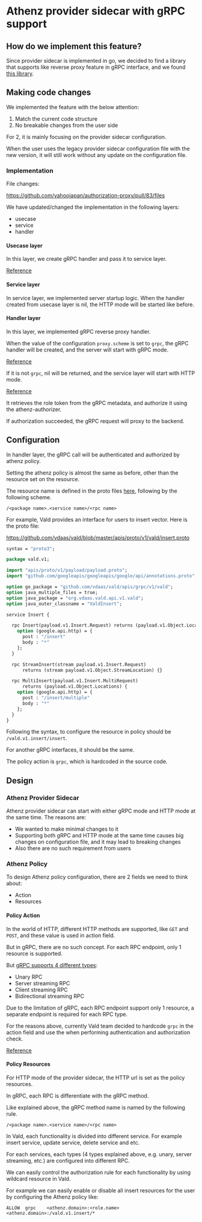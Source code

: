 # Athenz provider sidecar with gRPC support

## How do we implement this feature?

Since provider sidecar is implemented in go, we decided to find a library that supports like reverse proxy feature in gRPC interface, and we found [this library](https://github.com/mwitkow/grpc-proxy).

## Making code changes

We implemented the feature with the below attention:

1. Match the current code structure
2. No breakable changes from the user side

For 2, it is mainly focusing on the provider sidecar configuration.

When the user uses the legacy provider sidecar configuration file with the new version, it will still work without any update on the configuration file.

### Implementation

File changes:

https://github.com/yahoojapan/authorization-proxy/pull/83/files

We have updated/changed the implementation in the following layers:

- usecase
- service
- handler

#### Usecase layer

In this layer, we create gRPC handler and pass it to service layer.

[Reference](https://github.com/yahoojapan/authorization-proxy/blob/1e14186eb1dd959e246a18be98c92d40a677a56e/usecase/authz_proxyd.go#L71-L84)

#### Service layer

In service layer, we implemented server startup logic. When the handler created from usecase layer is nil, the HTTP mode will be started like before.

#### Handler layer

In this layer, we implemented gRPC reverse proxy handler.

When the value of the configuration `proxy.scheme` is set to `grpc`, the gRPC handler will be created, and the server will start with gRPC mode.

[Reference](https://github.com/yahoojapan/authorization-proxy/blob/1e14186eb1dd959e246a18be98c92d40a677a56e/config/config.go#L133)

If it is not `grpc`, nil will be returned, and the service layer will start with HTTP mode.

[Reference](https://github.com/yahoojapan/authorization-proxy/blob/1e14186eb1dd959e246a18be98c92d40a677a56e/handler/grpc.go)

It retrieves the role token from the gRPC metadata, and authorize it using the athenz-authorizer.

If authorization succeeded, the gRPC request will proxy to the backend.

## Configuration

In handler layer, the gRPC call will be authenticated and authorized by athenz policy.

Setting the athenz policy is almost the same as before, other than the resource set on the resource.

The resource name is defined in the proto files [here](https://github.com/vdaas/vald/tree/master/apis/proto/v1/vald), following by the following scheme.

`/<package name>.<service name>/<rpc name>`

For example, Vald provides an interface for users to insert vector. Here is the proto file:

https://github.com/vdaas/vald/blob/master/apis/proto/v1/vald/insert.proto

```proto
syntax = "proto3";

package vald.v1;

import "apis/proto/v1/payload/payload.proto";
import "github.com/googleapis/googleapis/google/api/annotations.proto";

option go_package = "github.com/vdaas/vald/apis/grpc/v1/vald";
option java_multiple_files = true;
option java_package = "org.vdaas.vald.api.v1.vald";
option java_outer_classname = "ValdInsert";

service Insert {

  rpc Insert(payload.v1.Insert.Request) returns (payload.v1.Object.Location) {
    option (google.api.http) = {
      post : "/insert"
      body : "*"
    };
  }

  rpc StreamInsert(stream payload.v1.Insert.Request)
      returns (stream payload.v1.Object.StreamLocation) {}

  rpc MultiInsert(payload.v1.Insert.MultiRequest)
      returns (payload.v1.Object.Locations) {
    option (google.api.http) = {
      post : "/insert/multiple"
      body : "*"
    };
  }
}
```

Following the syntax, to configure the resource in policy should be `/vald.v1.insert/insert`.

For another gRPC interfaces, it should be the same.

The policy action is `grpc`, which is hardcoded in the source code.

## Design

### Athenz Provider Sidecar

Athenz provider sidecar can start with either gRPC mode and HTTP mode at the same time. The reasons are:

- We wanted to make minimal changes to it
- Supporting both gRPC and HTTP mode at the same time causes big changes on configuration file, and it may lead to breaking changes
- Also there are no such requirement from users

### Athenz Policy

To design Athenz policy configuration, there are 2 fields we need to think about:

- Action
- Resources

#### Policy Action

In the world of HTTP, different HTTP methods are supported, like `GET` and `POST`, and these value is used in action field.

But in gRPC, there are no such concept.
For each RPC endpoint, only 1 resource is supported.

But [gRPC supports 4 different types](https://grpc.io/docs/what-is-grpc/core-concepts/#rpc-life-cycle):

- Unary RPC
- Server streaming RPC
- Client streaming RPC
- Bidirectional streaming RPC

Due to the limitation of gRPC, each RPC endpoint support only 1 resource, a separate endpoint is required for each RPC type.

For the reasons above, currently Vald team decided to hardcode `grpc` in the action field and use the when performing authentication and authorization check.

[Reference](https://github.com/yahoojapan/authorization-proxy/blob/1e14186eb1dd959e246a18be98c92d40a677a56e/handler/grpc.go#L67)

#### Policy Resources

For HTTP mode of the provider sidecar, the HTTP url is set as the policy resources.

In gRPC, each RPC is differentiate with the gRPC method.

Like explained above, the gRPC method name is named by the following rule.

`/<package name>.<service name>/<rpc name>`

In Vald, each functionality is divided into different service. For example insert service, update service, delete service and etc.

For each services, each types (4 types explained above, e.g. unary, server streaming, etc.) are configured into different RPC.

We can easily control the authorization rule for each functionality by using wildcard resource in Vald.

For example we can easily enable or disable all insert resources for the user by configuring the Athenz policy like:

`ALLOW	grpc	<athenz.domain>:<role.name>	<athenz.domain>:/vald.v1.insert/*`
